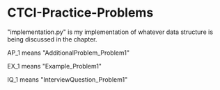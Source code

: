 # CTCI-Practice-Problems

"implementation.py" is my implementation of whatever data structure is being discussed in the chapter.

AP_1 means "AdditionalProblem_Problem1"

EX_1 means "Example_Problem1"

IQ_1 means "InterviewQuestion_Problem1"
